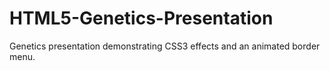 # HTML5-Genetics-Presentation
Genetics presentation demonstrating CSS3 effects and an animated border menu.
